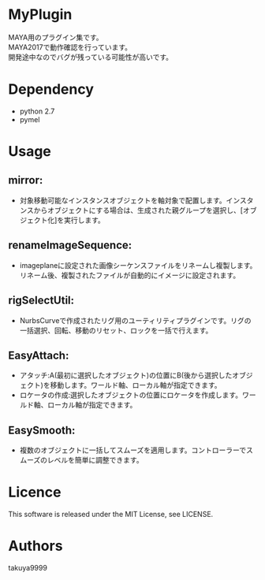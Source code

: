 # MyPlugin
MAYA用のプラグイン集です。  
MAYA2017で動作確認を行っています。  
開発途中なのでバグが残っている可能性が高いです。

# Dependency
- python 2.7  
- pymel

# Usage
## mirror: 
- 対象移動可能なインスタンスオブジェクトを軸対象で配置します。インスタンスからオブジェクトにする場合は、生成された親グループを選択し、[オブジェクト化]を実行します。
## renameImageSequence:
- imageplaneに設定された画像シーケンスファイルをリネームし複製します。リネーム後、複製されたファイルが自動的にイメージに設定されます。
## rigSelectUtil: 
- NurbsCurveで作成されたリグ用のユーティリティプラグインです。リグの一括選択、回転、移動のリセット、ロックを一括で行えます。
## EasyAttach:
- アタッチ:A(最初に選択したオブジェクト)の位置にB(後から選択したオブジェクト)を移動します。ワールド軸、ローカル軸が指定できます。
- ロケータの作成:選択したオブジェクトの位置にロケータを作成します。ワールド軸、ローカル軸が指定できます。
## EasySmooth:
- 複数のオブジェクトに一括してスムーズを適用します。コントローラーでスムーズのレベルを簡単に調整できます。
# Licence
This software is released under the MIT License, see LICENSE.

# Authors
takuya9999
